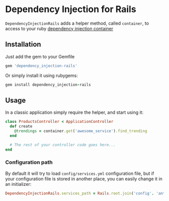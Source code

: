 # Dependency Injection for Rails

`DependencyInjectionRails` adds a helper method, called `container`, to access to your ruby
[dependency injection container](https://github.com/kdisneur/dependency_injection-ruby)

## Installation

Just add the gem to your Gemfile

```ruby
gem 'dependency_injection-rails'
```

Or simply install it using rubygems:

```ruby
gem install dependency_injection-rails
```

## Usage

In a classic application simply require the helper, and start using it:

```ruby
class ProductsController < ApplicationController
  def create
    @trendings = container.get('awesome_service').find_trending
  end

  # The rest of your controller code goes here...
end
```

### Configuration path

By default it will try to load `config/services.yml` configuration file, but if
your configuration file is stored in another place, you can easily change it in
an initializer:

```ruby
DependencyInjectionRails.services_path = Rails.root.join('config'. 'anther_name.yml')
```
